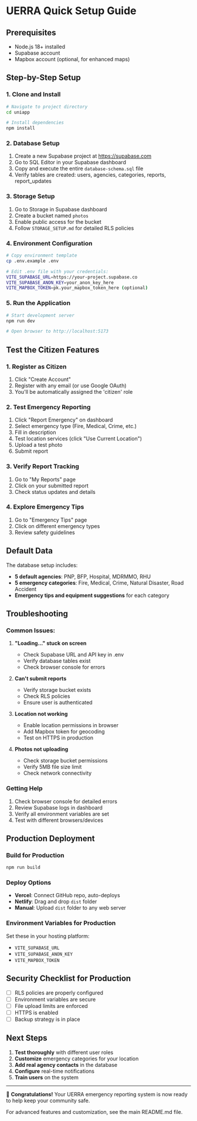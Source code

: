 # UERRA Quick Setup Guide

## Prerequisites
- Node.js 18+ installed
- Supabase account
- Mapbox account (optional, for enhanced maps)

## Step-by-Step Setup

### 1. Clone and Install
```bash
# Navigate to project directory
cd uniapp

# Install dependencies
npm install
```

### 2. Database Setup
1. Create a new Supabase project at https://supabase.com
2. Go to SQL Editor in your Supabase dashboard
3. Copy and execute the entire `database-schema.sql` file
4. Verify tables are created: users, agencies, categories, reports, report_updates

### 3. Storage Setup
1. Go to Storage in Supabase dashboard
2. Create a bucket named `photos`
3. Enable public access for the bucket
4. Follow `STORAGE_SETUP.md` for detailed RLS policies

### 4. Environment Configuration
```bash
# Copy environment template
cp .env.example .env

# Edit .env file with your credentials:
VITE_SUPABASE_URL=https://your-project.supabase.co
VITE_SUPABASE_ANON_KEY=your_anon_key_here
VITE_MAPBOX_TOKEN=pk.your_mapbox_token_here (optional)
```

### 5. Run the Application
```bash
# Start development server
npm run dev

# Open browser to http://localhost:5173
```

## Test the Citizen Features

### 1. Register as Citizen
1. Click "Create Account"
2. Register with any email (or use Google OAuth)
3. You'll be automatically assigned the 'citizen' role

### 2. Test Emergency Reporting
1. Click "Report Emergency" on dashboard
2. Select emergency type (Fire, Medical, Crime, etc.)
3. Fill in description
4. Test location services (click "Use Current Location")
5. Upload a test photo
6. Submit report

### 3. Verify Report Tracking
1. Go to "My Reports" page
2. Click on your submitted report
3. Check status updates and details

### 4. Explore Emergency Tips
1. Go to "Emergency Tips" page
2. Click on different emergency types
3. Review safety guidelines

## Default Data

The database setup includes:
- **5 default agencies**: PNP, BFP, Hospital, MDRMMO, RHU
- **5 emergency categories**: Fire, Medical, Crime, Natural Disaster, Road Accident
- **Emergency tips and equipment suggestions** for each category

## Troubleshooting

### Common Issues:

1. **"Loading..." stuck on screen**
   - Check Supabase URL and API key in .env
   - Verify database tables exist
   - Check browser console for errors

2. **Can't submit reports**
   - Verify storage bucket exists
   - Check RLS policies
   - Ensure user is authenticated

3. **Location not working**
   - Enable location permissions in browser
   - Add Mapbox token for geocoding
   - Test on HTTPS in production

4. **Photos not uploading**
   - Check storage bucket permissions
   - Verify 5MB file size limit
   - Check network connectivity

### Getting Help

1. Check browser console for detailed errors
2. Review Supabase logs in dashboard
3. Verify all environment variables are set
4. Test with different browsers/devices

## Production Deployment

### Build for Production
```bash
npm run build
```

### Deploy Options
- **Vercel**: Connect GitHub repo, auto-deploys
- **Netlify**: Drag and drop `dist` folder
- **Manual**: Upload `dist` folder to any web server

### Environment Variables for Production
Set these in your hosting platform:
- `VITE_SUPABASE_URL`
- `VITE_SUPABASE_ANON_KEY`
- `VITE_MAPBOX_TOKEN`

## Security Checklist for Production

- [ ] RLS policies are properly configured
- [ ] Environment variables are secure
- [ ] File upload limits are enforced
- [ ] HTTPS is enabled
- [ ] Backup strategy is in place

## Next Steps

1. **Test thoroughly** with different user roles
2. **Customize** emergency categories for your location
3. **Add real agency contacts** in the database
4. **Configure** real-time notifications
5. **Train users** on the system

---

🎉 **Congratulations!** Your UERRA emergency reporting system is now ready to help keep your community safe.

For advanced features and customization, see the main README.md file.
